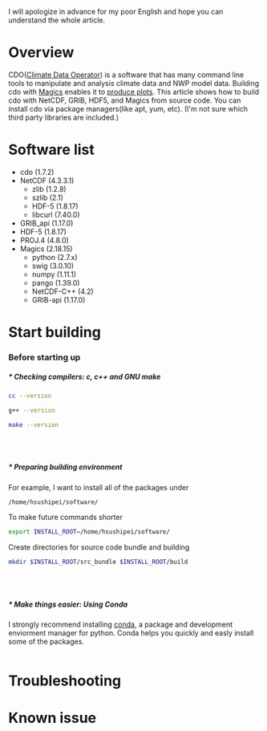 I will apologize in advance for my poor English and hope you can understand the whole article.
# Overview
CDO([Climate Data Operator](https://code.zmaw.de/projects/cdo)) is a software that has many  command line tools to manipulate and analysis climate data and NWP model data. Building cdo with [Magics](https://software.ecmwf.int/wiki/display/MAGP/Magics) enables it to [produce plots](https://code.zmaw.de/projects/cdo/wiki/Tutorial#Plotting).
This article shows how to build cdo with NetCDF, GRIB, HDF5, and Magics from source code. You can install cdo via package managers(like apt, yum, etc). (I'm not sure which third party libraries are included.)

# Software list
* cdo (1.7.2)
 * NetCDF (4.3.3.1)
   * zlib (1.2.8)
   * szlib (2.1)
   * HDF-5 (1.8.17)
   * libcurl (7.40.0)
 * GRIB_api (1.17.0)
 * HDF-5 (1.8.17)
 * PROJ.4 (4.8.0)
 * Magics (2.18.15)
   * python (2.7.x)
   * swig (3.0.10)
   * numpy (1.11.1)
   * pango (1.39.0)
   * NetCDF-C++ (4.2)
   * GRIB-api (1.17.0)



# Start building
### Before starting up
##### * Checking compilers: c,  c++ and GNU make
```bash
cc --version
```
```bash
g++ --version
```
```bash
make --version
```
<br> </br>

##### * Preparing building environment
For example, I want to install all of the packages under 
```bash
/home/hsushipei/software/
```
To make future commands shorter
```bash
export INSTALL_ROOT=/home/hsushipei/software/
```
Create directories for source code bundle and building
```bash
mkdir $INSTALL_ROOT/src_bundle $INSTALL_ROOT/build
```
<br> </br>

##### * Make things easier: Using Conda
I strongly recommend installing [conda](http://conda.pydata.org/docs/), a package and development enviorment manager for python. Conda helps you quickly and easly install some of the packages.
```bash
```

# Troubleshooting

# Known issue
